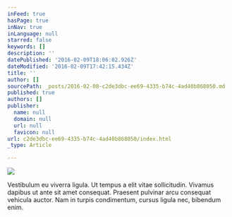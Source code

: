 ```yaml
---
inFeed: true
hasPage: true
inNav: true
inLanguage: null
starred: false
keywords: []
description: ''
datePublished: '2016-02-09T18:06:02.926Z'
dateModified: '2016-02-09T17:42:15.434Z'
title: ''
author: []
sourcePath: _posts/2016-02-08-c2de3dbc-ee69-4335-b74c-4ad40b868050.md
published: true
authors: []
publisher:
  name: null
  domain: null
  url: null
  favicon: null
url: c2de3dbc-ee69-4335-b74c-4ad40b868050/index.html
_type: Article

---
```

![](https://the-grid-user-content.s3-us-west-2.amazonaws.com/9dbb1e05-1642-47de-9dd0-e8d2252a997c.png)

Vestibulum eu viverra ligula. Ut tempus a elit vitae sollicitudin. Vivamus dapibus ut ante sit amet consequat. Praesent pulvinar arcu consequat vehicula auctor. Nam in turpis condimentum, cursus ligula nec, bibendum enim.